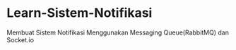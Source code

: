 # Learn-Sistem-Notifikasi
Membuat Sistem Notifikasi Menggunakan Messaging Queue(RabbitMQ) dan Socket.io
